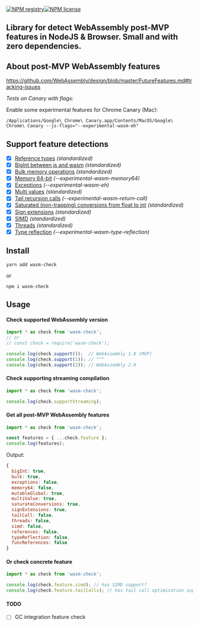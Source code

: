 [![NPM registry](https://img.shields.io/npm/v/wasm-check.svg?style=for-the-badge)](https://www.npmjs.com/package/wasm-check)[![NPM license](https://img.shields.io/badge/license-mit-green.svg?style=for-the-badge)](LICENSE.md)

Library for detect WebAssembly post-MVP features in NodeJS & Browser. Small and with zero dependencies.
---

## About post-MVP WebAssembly features

https://github.com/WebAssembly/design/blob/master/FutureFeatures.md#tracking-issues

_Tests on Canary with flags:_

Enable some experimental features for Chrome Canary (Mac):
```
/Applications/Google\ Chrome\ Canary.app/Contents/MacOS/Google\ Chrome\ Canary --js-flags="--experimental-wasm-eh"
```

## Support feature detections

- [x] [Reference types](https://github.com/WebAssembly/reference-types) _(standardized)_
- [x] [BigInt between js and wasm](https://github.com/WebAssembly/JS-BigInt-integration) _(standardized)_
- [x] [Bulk memory operations](https://github.com/webassembly/bulk-memory-operations) _(standardized)_
- [x] [Memory 64-bit](https://github.com/WebAssembly/memory64) _(--experimental-wasm-memory64)_
- [x] [Exceptions](https://github.com/WebAssembly/exception-handling) _(--experimental-wasm-eh)_
- [x] [Multi values](https://github.com/WebAssembly/multi-value) _(standardized)_
- [x] [Tail recursion calls](https://github.com/webassembly/tail-call) _(--experimental-wasm-return-call)_
- [x] [Saturated (non-trapping) conversions from float to int](https://github.com/WebAssembly/nontrapping-float-to-int-conversions) _(standardized)_
- [x] [Sign extensions](https://github.com/WebAssembly/sign-extension-ops) _(standardized)_
- [x] [SIMD](https://github.com/webassembly/simd) _(standardized)_
- [x] [Threads](https://github.com/webassembly/threads) _(standardized)_
- [x] [Type reflection](https://github.com/WebAssembly/js-types) _(--experimental-wasm-type-reflection)_

## Install

```
yarn add wasm-check
```

or

```
npm i wasm-check
```

## Usage

#### Check supported WebAssembly version

```ts
import * as check from 'wasm-check';
// or
// const check = require('wasm-check');

console.log(check.support());  // WebAssembly 1.0 (MVP)
console.log(check.support(1)); // ^^^
console.log(check.support(2)); // WebAssembly 2.0
```

#### Check supporting streaming compilation

```ts
import * as check from 'wasm-check';

console.log(check.supportStreaming);
```

#### Get all post-MVP WebAssembly features

```ts
import * as check from 'wasm-check';

const features = { ...check.feature };
console.log(features);
```

Output:

```js
{
  bigInt: true,
  bulk: true,
  exceptions: false,
  memory64: false,
  mutableGlobal: true,
  multiValue: true,
  saturateConversions: true,
  signExtensions: true,
  tailCall: false,
  threads: false,
  simd: false,
  references: false,
  typeReflection: false,
  funcReferences: false
}
```

#### Or check concrete feature

```ts
import * as check from 'wasm-check';

console.log(check.feature.simd); // has SIMD support?
console.log(check.feature.tailCalls); // has tail call optimization support?
```

#### TODO

- [ ] GC integration feature check
